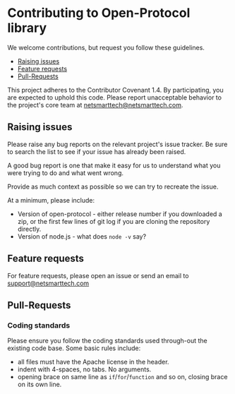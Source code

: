 # Contributing to Open-Protocol library

We welcome contributions, but request you follow these guidelines.
 
- [Raising issues](#raising-issues)
- [Feature requests](#feature-requests)
- [Pull-Requests](#pull-requests)

This project adheres to the Contributor Covenant 1.4. By participating, you are expected to uphold this code. 
Please report unacceptable behavior to the project's core team at netsmarttech@netsmarttech.com.

## Raising issues

Please raise any bug reports on the relevant project's issue tracker. Be sure to search the list to see if your issue has already been raised.

A good bug report is one that make it easy for us to understand what you were trying to do and what went wrong.

Provide as much context as possible so we can try to recreate the issue. 

At a minimum, please include:

 - Version of open-protocol - either release number if you downloaded a zip, or the first few lines of git log if you are cloning the repository directly.
 - Version of node.js - what does `node -v` say?
 
## Feature requests
 
 For feature requests, please open an issue or send an email to support@netsmarttech.com

## Pull-Requests


 


### Coding standards

Please ensure you follow the coding standards used through-out the existing
code base. Some basic rules include:

 - all files must have the Apache license in the header.
 - indent with 4-spaces, no tabs. No arguments.
 - opening brace on same line as `if`/`for`/`function` and so on, closing brace
 on its own line.
 
